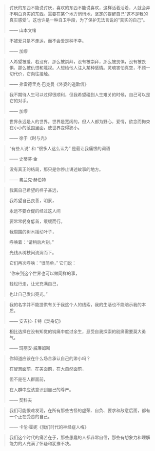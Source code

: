 >讨厌的东西不能说讨厌，喜欢的东西不能说喜欢，这样活着活着，人就会弄不明白真实的东西。需要在某个地方悄悄地，坚定的提醒自己“这不是我的真实感受”。这也许是一种自卫手段，为了保护无法言说的“真实的自己”。
>
>—— 山本文绪



> 不被爱只是不走运，而不会爱是种不幸。
>
> —— 加缪



> 人希望被爱，若没有，那么被崇拜，没有被崇拜，那么被畏惧，没有被畏惧，那么被仇恨和蔑视。人想给他人注入某种感情。灵魂害怕真空，不顾一切代价，它向往接触。
>
> —— 弗雷德里克·巴克曼《外婆的道歉信》



>我不期待人生可以过得很顺利，但我希望碰到人生难关的时候，自己可以是它的对手。
>
>—— 加缪



>世界永远是人的世界。世界是宽阔的，但人人都为野心，爱情，欲念而拘束在小小的范围里面，使世界变得狭小。
>
>—— 徐于《时与光》



> “有些人说” 和 “很多人这么认为” 是最让我痛恨的词语
>
> —— 史蒂芬·金



> 没有真正的结局，那只是你停止讲述故事的地方。
>
> —— 弗兰克·赫伯特



> 我离自己希望的样子甚远，
>
> 我希望自己良善，明察，
>
> 永远不要仓促的经过这人间
>
> 要常常躬身低首，缓缓而行。
>
>  
>
> 我周围的树木摇动叶子，
>
> 呼唤着：“请稍后片刻。”
>
> 光线从树枝间流淌而下。
>
> 它们再次呼唤：“很简单，” 它们说：
>
> “你来到这个世界也可以做同样的事，
>
> 轻松行走，让光充满自己，
>
> 也让自己发出亮光。”



> 我的名字并不能提供有关于我这个人的线索，我的生活也不能暗示我的本质。
>
> —— 安吉拉·卡特《焚舟记》



> 相比选择在没有知觉的钝痛中度过余生，忍受自我探索的剧痛需要莫大勇气。
>
> —— 玛丽安·威廉姆斯



> 你知道应该在什么场合承认自己的渺小吗？
>
> 在智慧面前，在美面前，在大自然面前，
>
> 但不是在人群面前，
>
> 在人群中应该意识到自己的尊严。
>
> —— 契科夫



> 我们可能恨难发现，在所有那些古怪的虚荣、自负、要求和敌意后面，都有一个正在受苦的自己。
>
> —— 卡伦·霍妮《我们时代的神经症人格》



> 我们这个时代的痛苦在于，那些愚蠢的人都非常自信，那些有想象力和理解能力的人充满了怀疑和犹豫不决。



> 
